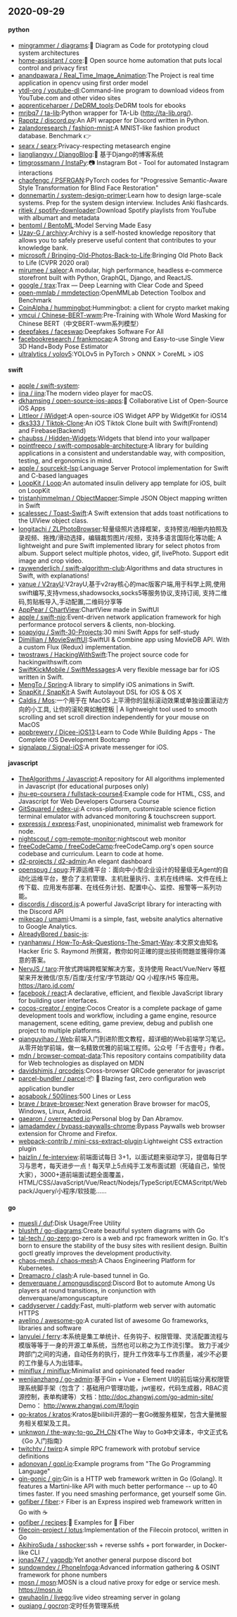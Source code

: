 ## 2020-09-29

#### python
* [mingrammer / diagrams](https://github.com/mingrammer/diagrams):🎨
Diagram as Code for prototyping cloud system architectures
* [home-assistant / core](https://github.com/home-assistant/core):🏡
Open source home automation that puts local control and privacy first
* [anandpawara / Real_Time_Image_Animation](https://github.com/anandpawara/Real_Time_Image_Animation):The Project is real time application in opencv using first order model
* [ytdl-org / youtube-dl](https://github.com/ytdl-org/youtube-dl):Command-line program to download videos from YouTube.com and other video sites
* [apprenticeharper / DeDRM_tools](https://github.com/apprenticeharper/DeDRM_tools):DeDRM tools for ebooks
* [mrjbq7 / ta-lib](https://github.com/mrjbq7/ta-lib):Python wrapper for TA-Lib (http://ta-lib.org/).
* [Rapptz / discord.py](https://github.com/Rapptz/discord.py):An API wrapper for Discord written in Python.
* [zalandoresearch / fashion-mnist](https://github.com/zalandoresearch/fashion-mnist):A MNIST-like fashion product database. Benchmark
👉
* [searx / searx](https://github.com/searx/searx):Privacy-respecting metasearch engine
* [liangliangyy / DjangoBlog](https://github.com/liangliangyy/DjangoBlog):🍺
基于Django的博客系统
* [timgrossmann / InstaPy](https://github.com/timgrossmann/InstaPy):📷
Instagram Bot - Tool for automated Instagram interactions
* [chaofengc / PSFRGAN](https://github.com/chaofengc/PSFRGAN):PyTorch codes for "Progressive Semantic-Aware Style Transformation for Blind Face Restoration"
* [donnemartin / system-design-primer](https://github.com/donnemartin/system-design-primer):Learn how to design large-scale systems. Prep for the system design interview. Includes Anki flashcards.
* [ritiek / spotify-downloader](https://github.com/ritiek/spotify-downloader):Download Spotify playlists from YouTube with albumart and metadata
* [bentoml / BentoML](https://github.com/bentoml/BentoML):Model Serving Made Easy
* [Uzay-G / archivy](https://github.com/Uzay-G/archivy):Archivy is a self-hosted knowledge repository that allows you to safely preserve useful content that contributes to your knowledge bank.
* [microsoft / Bringing-Old-Photos-Back-to-Life](https://github.com/microsoft/Bringing-Old-Photos-Back-to-Life):Bringing Old Photo Back to Life (CVPR 2020 oral)
* [mirumee / saleor](https://github.com/mirumee/saleor):A modular, high performance, headless e-commerce storefront built with Python, GraphQL, Django, and ReactJS.
* [google / trax](https://github.com/google/trax):Trax — Deep Learning with Clear Code and Speed
* [open-mmlab / mmdetection](https://github.com/open-mmlab/mmdetection):OpenMMLab Detection Toolbox and Benchmark
* [CoinAlpha / hummingbot](https://github.com/CoinAlpha/hummingbot):Hummingbot: a client for crypto market making
* [ymcui / Chinese-BERT-wwm](https://github.com/ymcui/Chinese-BERT-wwm):Pre-Training with Whole Word Masking for Chinese BERT（中文BERT-wwm系列模型）
* [deepfakes / faceswap](https://github.com/deepfakes/faceswap):Deepfakes Software For All
* [facebookresearch / frankmocap](https://github.com/facebookresearch/frankmocap):A Strong and Easy-to-use Single View 3D Hand+Body Pose Estimator
* [ultralytics / yolov5](https://github.com/ultralytics/yolov5):YOLOv5 in PyTorch > ONNX > CoreML > iOS

#### swift
* [apple / swift-system](https://github.com/apple/swift-system):
* [iina / iina](https://github.com/iina/iina):The modern video player for macOS.
* [dkhamsing / open-source-ios-apps](https://github.com/dkhamsing/open-source-ios-apps):📱
Collaborative List of Open-Source iOS Apps
* [Littleor / iWidget](https://github.com/Littleor/iWidget):A open-source iOS Widget APP by WidgetKit for iOS14
* [dks333 / Tiktok-Clone](https://github.com/dks333/Tiktok-Clone):An iOS Tiktok Clone built with Swift(Frontend) and Firebase(Backend)
* [chaubss / Hidden-Widgets](https://github.com/chaubss/Hidden-Widgets):Widgets that blend into your wallpaper
* [pointfreeco / swift-composable-architecture](https://github.com/pointfreeco/swift-composable-architecture):A library for building applications in a consistent and understandable way, with composition, testing, and ergonomics in mind.
* [apple / sourcekit-lsp](https://github.com/apple/sourcekit-lsp):Language Server Protocol implementation for Swift and C-based languages
* [LoopKit / Loop](https://github.com/LoopKit/Loop):An automated insulin delivery app template for iOS, built on LoopKit
* [tristanhimmelman / ObjectMapper](https://github.com/tristanhimmelman/ObjectMapper):Simple JSON Object mapping written in Swift
* [scalessec / Toast-Swift](https://github.com/scalessec/Toast-Swift):A Swift extension that adds toast notifications to the UIView object class.
* [longitachi / ZLPhotoBrowser](https://github.com/longitachi/ZLPhotoBrowser):轻量级照片选择框架，支持预览/相册内拍照及录视频、拖拽/滑动选择，编辑裁剪图片/视频，支持多语言国际化等功能; A lightweight and pure Swift implemented library for select photos from album. Support select multiple photos, video, gif, livePhoto. Support edit image and crop video.
* [raywenderlich / swift-algorithm-club](https://github.com/raywenderlich/swift-algorithm-club):Algorithms and data structures in Swift, with explanations!
* [yanue / V2rayU](https://github.com/yanue/V2rayU):V2rayU,基于v2ray核心的mac版客户端,用于科学上网,使用swift编写,支持vmess,shadowsocks,socks5等服务协议,支持订阅, 支持二维码,剪贴板导入,手动配置,二维码分享等
* [AppPear / ChartView](https://github.com/AppPear/ChartView):ChartView made in SwiftUI
* [apple / swift-nio](https://github.com/apple/swift-nio):Event-driven network application framework for high performance protocol servers & clients, non-blocking.
* [soapyigu / Swift-30-Projects](https://github.com/soapyigu/Swift-30-Projects):30 mini Swift Apps for self-study
* [Dimillian / MovieSwiftUI](https://github.com/Dimillian/MovieSwiftUI):SwiftUI & Combine app using MovieDB API. With a custom Flux (Redux) implementation.
* [twostraws / HackingWithSwift](https://github.com/twostraws/HackingWithSwift):The project source code for hackingwithswift.com
* [SwiftKickMobile / SwiftMessages](https://github.com/SwiftKickMobile/SwiftMessages):A very flexible message bar for iOS written in Swift.
* [MengTo / Spring](https://github.com/MengTo/Spring):A library to simplify iOS animations in Swift.
* [SnapKit / SnapKit](https://github.com/SnapKit/SnapKit):A Swift Autolayout DSL for iOS & OS X
* [Caldis / Mos](https://github.com/Caldis/Mos):一个用于在 MacOS 上平滑你的鼠标滚动效果或单独设置滚动方向的小工具, 让你的滚轮爽如触控板 | A lightweight tool used to smooth scrolling and set scroll direction independently for your mouse on MacOS
* [appbrewery / Dicee-iOS13](https://github.com/appbrewery/Dicee-iOS13):Learn to Code While Building Apps - The Complete iOS Development Bootcamp
* [signalapp / Signal-iOS](https://github.com/signalapp/Signal-iOS):A private messenger for iOS.

#### javascript
* [TheAlgorithms / Javascript](https://github.com/TheAlgorithms/Javascript):A repository for All algorithms implemented in Javascript (for educational purposes only)
* [jhu-ep-coursera / fullstack-course4](https://github.com/jhu-ep-coursera/fullstack-course4):Example code for HTML, CSS, and Javascript for Web Developers Coursera Course
* [GitSquared / edex-ui](https://github.com/GitSquared/edex-ui):A cross-platform, customizable science fiction terminal emulator with advanced monitoring & touchscreen support.
* [expressjs / express](https://github.com/expressjs/express):Fast, unopinionated, minimalist web framework for node.
* [nightscout / cgm-remote-monitor](https://github.com/nightscout/cgm-remote-monitor):nightscout web monitor
* [freeCodeCamp / freeCodeCamp](https://github.com/freeCodeCamp/freeCodeCamp):freeCodeCamp.org's open source codebase and curriculum. Learn to code at home.
* [d2-projects / d2-admin](https://github.com/d2-projects/d2-admin):An elegant dashboard
* [openspug / spug](https://github.com/openspug/spug):开源运维平台：面向中小型企业设计的轻量级无Agent的自动化运维平台，整合了主机管理、主机批量执行、主机在线终端、文件在线上传下载、应用发布部署、在线任务计划、配置中心、监控、报警等一系列功能。
* [discordjs / discord.js](https://github.com/discordjs/discord.js):A powerful JavaScript library for interacting with the Discord API
* [mikecao / umami](https://github.com/mikecao/umami):Umami is a simple, fast, website analytics alternative to Google Analytics.
* [AlreadyBored / basic-js](https://github.com/AlreadyBored/basic-js):
* [ryanhanwu / How-To-Ask-Questions-The-Smart-Way](https://github.com/ryanhanwu/How-To-Ask-Questions-The-Smart-Way):本文原文由知名 Hacker Eric S. Raymond 所撰寫，教你如何正確的提出技術問題並獲得你滿意的答案。
* [NervJS / taro](https://github.com/NervJS/taro):开放式跨端跨框架解决方案，支持使用 React/Vue/Nerv 等框架来开发微信/京东/百度/支付宝/字节跳动/ QQ 小程序/H5 等应用。 https://taro.jd.com/
* [facebook / react](https://github.com/facebook/react):A declarative, efficient, and flexible JavaScript library for building user interfaces.
* [cocos-creator / engine](https://github.com/cocos-creator/engine):Cocos Creator is a complete package of game development tools and workflow, including a game engine, resource management, scene editing, game preview, debug and publish one project to multiple platforms.
* [qianguyihao / Web](https://github.com/qianguyihao/Web):前端入门到进阶图文教程，超详细的Web前端学习笔记。从零开始学前端，做一名精致优雅的前端工程师。公众号「千古壹号」作者。
* [mdn / browser-compat-data](https://github.com/mdn/browser-compat-data):This repository contains compatibility data for Web technologies as displayed on MDN
* [davidshimjs / qrcodejs](https://github.com/davidshimjs/qrcodejs):Cross-browser QRCode generator for javascript
* [parcel-bundler / parcel](https://github.com/parcel-bundler/parcel):📦
🚀
Blazing fast, zero configuration web application bundler
* [aosabook / 500lines](https://github.com/aosabook/500lines):500 Lines or Less
* [brave / brave-browser](https://github.com/brave/brave-browser):Next generation Brave browser for macOS, Windows, Linux, Android.
* [gaearon / overreacted.io](https://github.com/gaearon/overreacted.io):Personal blog by Dan Abramov.
* [iamadamdev / bypass-paywalls-chrome](https://github.com/iamadamdev/bypass-paywalls-chrome):Bypass Paywalls web browser extension for Chrome and Firefox.
* [webpack-contrib / mini-css-extract-plugin](https://github.com/webpack-contrib/mini-css-extract-plugin):Lightweight CSS extraction plugin
* [haizlin / fe-interview](https://github.com/haizlin/fe-interview):前端面试每日 3+1，以面试题来驱动学习，提倡每日学习与思考，每天进步一点！每天早上5点纯手工发布面试题（死磕自己，愉悦大家），3000+道前端面试题全面覆盖，HTML/CSS/JavaScript/Vue/React/Nodejs/TypeScript/ECMAScritpt/Webpack/Jquery/小程序/软技能……

#### go
* [muesli / duf](https://github.com/muesli/duf):Disk Usage/Free Utility
* [blushft / go-diagrams](https://github.com/blushft/go-diagrams):Create beautiful system diagrams with Go
* [tal-tech / go-zero](https://github.com/tal-tech/go-zero):go-zero is a web and rpc framework written in Go. It's born to ensure the stability of the busy sites with resilient design. Builtin goctl greatly improves the development productivity.
* [chaos-mesh / chaos-mesh](https://github.com/chaos-mesh/chaos-mesh):A Chaos Engineering Platform for Kubernetes.
* [Dreamacro / clash](https://github.com/Dreamacro/clash):A rule-based tunnel in Go.
* [denverquane / amongusdiscord](https://github.com/denverquane/amongusdiscord):Discord Bot to automute Among Us players at round transitions, in conjunction with denverquane/amonguscapture
* [caddyserver / caddy](https://github.com/caddyserver/caddy):Fast, multi-platform web server with automatic HTTPS
* [avelino / awesome-go](https://github.com/avelino/awesome-go):A curated list of awesome Go frameworks, libraries and software
* [lanyulei / ferry](https://github.com/lanyulei/ferry):本系统是集工单统计、任务钩子、权限管理、灵活配置流程与模版等等于一身的开源工单系统，当然也可以称之为工作流引擎。 致力于减少跨部门之间的沟通，自动任务的执行，提升工作效率与工作质量，减少不必要的工作量与人为出错率。
* [miniflux / miniflux](https://github.com/miniflux/miniflux):Minimalist and opinionated feed reader
* [wenjianzhang / go-admin](https://github.com/wenjianzhang/go-admin):基于Gin + Vue + Element UI的前后端分离权限管理系统脚手架（包含了：基础用户管理功能，jwt鉴权，代码生成器，RBAC资源控制，表单构建等）文档：http://doc.zhangwj.com/go-admin-site/ Demo： http://www.zhangwj.com/#/login
* [go-kratos / kratos](https://github.com/go-kratos/kratos):Kratos是bilibili开源的一套Go微服务框架，包含大量微服务相关框架及工具。
* [unknwon / the-way-to-go_ZH_CN](https://github.com/unknwon/the-way-to-go_ZH_CN):《The Way to Go》中文译本，中文正式名《Go 入门指南》
* [twitchtv / twirp](https://github.com/twitchtv/twirp):A simple RPC framework with protobuf service definitions
* [adonovan / gopl.io](https://github.com/adonovan/gopl.io):Example programs from "The Go Programming Language"
* [gin-gonic / gin](https://github.com/gin-gonic/gin):Gin is a HTTP web framework written in Go (Golang). It features a Martini-like API with much better performance -- up to 40 times faster. If you need smashing performance, get yourself some Gin.
* [gofiber / fiber](https://github.com/gofiber/fiber):⚡️
Fiber is an Express inspired web framework written in Go with
☕️
* [gofiber / recipes](https://github.com/gofiber/recipes):📁
Examples for
🚀
Fiber
* [filecoin-project / lotus](https://github.com/filecoin-project/lotus):Implementation of the Filecoin protocol, written in Go
* [AkihiroSuda / sshocker](https://github.com/AkihiroSuda/sshocker):ssh + reverse sshfs + port forwarder, in Docker-like CLI
* [jonas747 / yagpdb](https://github.com/jonas747/yagpdb):Yet another general purpose discord bot
* [sundowndev / PhoneInfoga](https://github.com/sundowndev/PhoneInfoga):Advanced information gathering & OSINT framework for phone numbers
* [mosn / mosn](https://github.com/mosn/mosn):MOSN is a cloud native proxy for edge or service mesh. https://mosn.io
* [gwuhaolin / livego](https://github.com/gwuhaolin/livego):live video streaming server in golang
* [ouqiang / gocron](https://github.com/ouqiang/gocron):定时任务管理系统
